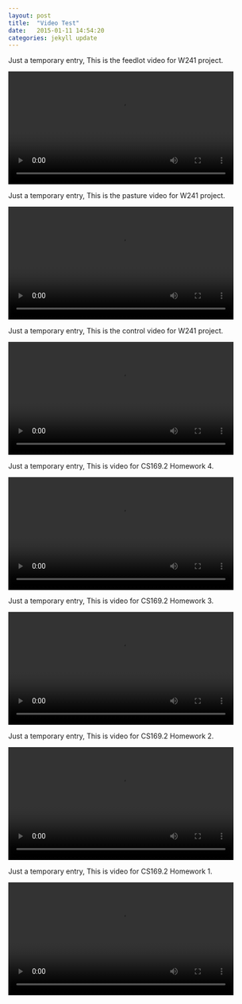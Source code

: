 ```yaml
---
layout: post
title:  "Video Test"
date:   2015-01-11 14:54:20
categories: jekyll update
---
```


Just a temporary entry, This is the feedlot video for W241 project.  

<video controls="true" width="90%">
  <source src="/video/Feedlot05.mp4" type="video/mp4">
  <source src="/video/Feedlot05.webm" type="video/webm">
Your browser does not support the video tag.
</video>  

Just a temporary entry, This is the pasture video for W241 project.  

<video controls="true" width="90%">
  <source src="/video/Pasture05.mp4" type="video/mp4">
  <source src="/video/Pasture05.webm" type="video/webm">
Your browser does not support the video tag.
</video> 

Just a temporary entry, This is the control video for W241 project.  

<video controls="true" width="90%">
  <source src="/video/Irrigation05.mp4" type="video/mp4">
  <source src="/video/Irrigation05.webm" type="video/webm">
Your browser does not support the video tag.
</video> 

Just a temporary entry, This is video for CS169.2 Homework 4.  

<video controls="true" width="90%">
  <source src="/video/HW4.mp4" type="video/mp4">
  <source src="/video/HW4.webm" type="video/webm">
Your browser does not support the video tag.
</video>  

Just a temporary entry, This is video for CS169.2 Homework 3.  

<video controls="true" width="90%">
  <source src="/video/HW3.mp4" type="video/mp4">
  <source src="/video/HW3.webm" type="video/webm">
Your browser does not support the video tag.
</video>  


Just a temporary entry, This is video for CS169.2 Homework 2.  

<video controls="true" width="90%">
  <source src="/video/HW2.mp4" type="video/mp4">
  <source src="/video/HW2.webm" type="video/webm">
Your browser does not support the video tag.
</video>  


Just a temporary entry, This is video for CS169.2 Homework 1.  

<video controls="true" width="90%">
  <source src="/video/hw1.mp4" type="video/mp4">
  <source src="/video/hw1.webm" type="video/webm">
Your browser does not support the video tag.
</video>  
